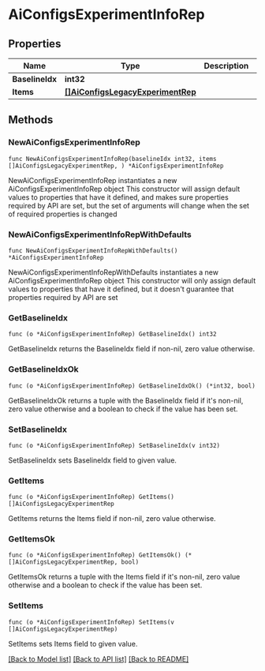 # AiConfigsExperimentInfoRep

## Properties

Name | Type | Description | Notes
------------ | ------------- | ------------- | -------------
**BaselineIdx** | **int32** |  | 
**Items** | [**[]AiConfigsLegacyExperimentRep**](AiConfigsLegacyExperimentRep.md) |  | 

## Methods

### NewAiConfigsExperimentInfoRep

`func NewAiConfigsExperimentInfoRep(baselineIdx int32, items []AiConfigsLegacyExperimentRep, ) *AiConfigsExperimentInfoRep`

NewAiConfigsExperimentInfoRep instantiates a new AiConfigsExperimentInfoRep object
This constructor will assign default values to properties that have it defined,
and makes sure properties required by API are set, but the set of arguments
will change when the set of required properties is changed

### NewAiConfigsExperimentInfoRepWithDefaults

`func NewAiConfigsExperimentInfoRepWithDefaults() *AiConfigsExperimentInfoRep`

NewAiConfigsExperimentInfoRepWithDefaults instantiates a new AiConfigsExperimentInfoRep object
This constructor will only assign default values to properties that have it defined,
but it doesn't guarantee that properties required by API are set

### GetBaselineIdx

`func (o *AiConfigsExperimentInfoRep) GetBaselineIdx() int32`

GetBaselineIdx returns the BaselineIdx field if non-nil, zero value otherwise.

### GetBaselineIdxOk

`func (o *AiConfigsExperimentInfoRep) GetBaselineIdxOk() (*int32, bool)`

GetBaselineIdxOk returns a tuple with the BaselineIdx field if it's non-nil, zero value otherwise
and a boolean to check if the value has been set.

### SetBaselineIdx

`func (o *AiConfigsExperimentInfoRep) SetBaselineIdx(v int32)`

SetBaselineIdx sets BaselineIdx field to given value.


### GetItems

`func (o *AiConfigsExperimentInfoRep) GetItems() []AiConfigsLegacyExperimentRep`

GetItems returns the Items field if non-nil, zero value otherwise.

### GetItemsOk

`func (o *AiConfigsExperimentInfoRep) GetItemsOk() (*[]AiConfigsLegacyExperimentRep, bool)`

GetItemsOk returns a tuple with the Items field if it's non-nil, zero value otherwise
and a boolean to check if the value has been set.

### SetItems

`func (o *AiConfigsExperimentInfoRep) SetItems(v []AiConfigsLegacyExperimentRep)`

SetItems sets Items field to given value.



[[Back to Model list]](../README.md#documentation-for-models) [[Back to API list]](../README.md#documentation-for-api-endpoints) [[Back to README]](../README.md)


